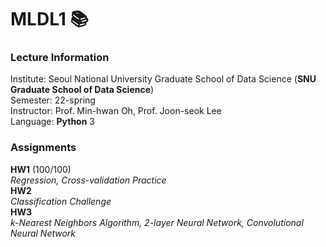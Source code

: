 # MLDL1 📚
### Lecture Information
Institute: Seoul National University Graduate School of Data Science (**SNU Graduate School of Data Science**)  
Semester: 22-spring  
Instructor: Prof. Min-hwan Oh, Prof. Joon-seok Lee   
Language: **Python** 3

### Assignments
**HW1** (100/100)  
*Regression, Cross-validation Practice*  
**HW2**  
*Classification Challenge*  
**HW3**  
*k-Nearest Neighbors Algorithm, 2-layer Neural Network, Convolutional Neural Network*
